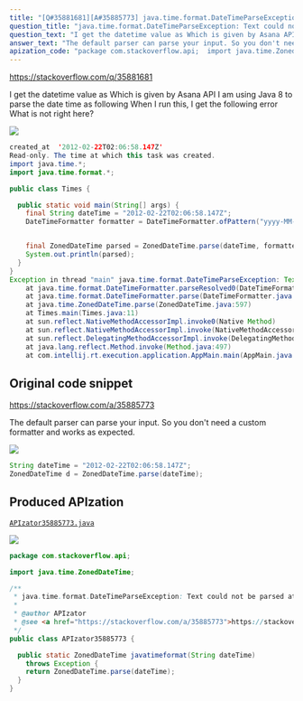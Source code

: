 ```yaml
---
title: "[Q#35881681][A#35885773] java.time.format.DateTimeParseException: Text could not be parsed at index 21"
question_title: "java.time.format.DateTimeParseException: Text could not be parsed at index 21"
question_text: "I get the datetime value as Which is given by Asana API I am using Java 8 to parse the date time as following When I run this, I get the following error What is not right here?"
answer_text: "The default parser can parse your input. So you don't need a custom formatter and works as expected."
apization_code: "package com.stackoverflow.api;  import java.time.ZonedDateTime;  /**  * java.time.format.DateTimeParseException: Text could not be parsed at index 21  *  * @author APIzator  * @see <a href=\"https://stackoverflow.com/a/35885773\">https://stackoverflow.com/a/35885773</a>  */ public class APIzator35885773 {    public static ZonedDateTime javatimeformat(String dateTime)     throws Exception {     return ZonedDateTime.parse(dateTime);   } }"
---
```


https://stackoverflow.com/q/35881681

I get the datetime value as
Which is given by Asana API
I am using Java 8 to parse the date time as following
When I run this, I get the following error
What is not right here?


<div class="code-logo"><img src="/stackoverflow.png" /></div>

```java
created_at  '2012-02-22T02:06:58.147Z'
Read-only. The time at which this task was created.
import java.time.*;
import java.time.format.*;

public class Times {

  public static void main(String[] args) {
    final String dateTime = "2012-02-22T02:06:58.147Z";
    DateTimeFormatter formatter = DateTimeFormatter.ofPattern("yyyy-MM-dd'T'hh:mm:ss.SX");


    final ZonedDateTime parsed = ZonedDateTime.parse(dateTime, formatter);
    System.out.println(parsed);
  }
}
Exception in thread "main" java.time.format.DateTimeParseException: Text '2012-02-22T02:06:58.147Z' could not be parsed at index 21
    at java.time.format.DateTimeFormatter.parseResolved0(DateTimeFormatter.java:1947)
    at java.time.format.DateTimeFormatter.parse(DateTimeFormatter.java:1849)
    at java.time.ZonedDateTime.parse(ZonedDateTime.java:597)
    at Times.main(Times.java:11)
    at sun.reflect.NativeMethodAccessorImpl.invoke0(Native Method)
    at sun.reflect.NativeMethodAccessorImpl.invoke(NativeMethodAccessorImpl.java:62)
    at sun.reflect.DelegatingMethodAccessorImpl.invoke(DelegatingMethodAccessorImpl.java:43)
    at java.lang.reflect.Method.invoke(Method.java:497)
    at com.intellij.rt.execution.application.AppMain.main(AppMain.java:140)
```


## Original code snippet

https://stackoverflow.com/a/35885773

The default parser can parse your input. So you don&#x27;t need a custom formatter and
works as expected.

<div class="code-logo"><img src="/stackoverflow.png" /></div>

```java
String dateTime = "2012-02-22T02:06:58.147Z";
ZonedDateTime d = ZonedDateTime.parse(dateTime);
```

## Produced APIzation

[`APIzator35885773.java`](https://github.com/pasqualesalza/apization/raw/main/data/search/APIzator35885773.java)

<div class="code-logo"><img src="/apizator.png" /></div>

```java
package com.stackoverflow.api;

import java.time.ZonedDateTime;

/**
 * java.time.format.DateTimeParseException: Text could not be parsed at index 21
 *
 * @author APIzator
 * @see <a href="https://stackoverflow.com/a/35885773">https://stackoverflow.com/a/35885773</a>
 */
public class APIzator35885773 {

  public static ZonedDateTime javatimeformat(String dateTime)
    throws Exception {
    return ZonedDateTime.parse(dateTime);
  }
}

```